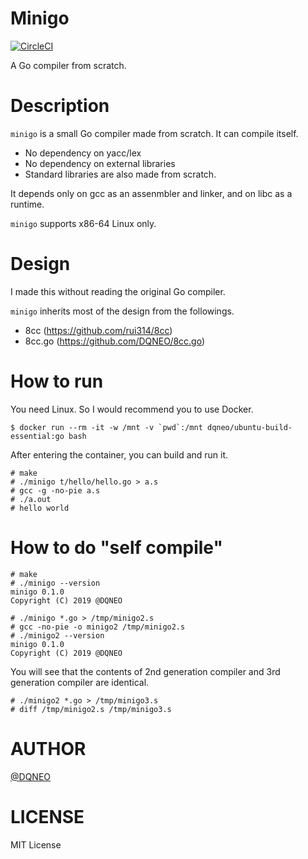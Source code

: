 # Minigo

[![CircleCI](https://circleci.com/gh/DQNEO/minigo.svg?style=svg)](https://circleci.com/gh/DQNEO/minigo)

A Go compiler from scratch.

# Description
`minigo` is a small Go compiler made from scratch.
It can compile itself.

* No dependency on yacc/lex
* No dependency on external libraries
* Standard libraries are also made from scratch.

It depends only on gcc as an assenmbler and linker, and on libc as a runtime.


`minigo` supports x86-64 Linux only.
 
# Design

I made this without reading the original Go compiler.

`minigo` inherits most of the design from the followings.

* 8cc (https://github.com/rui314/8cc)
* 8cc.go (https://github.com/DQNEO/8cc.go)

# How to run

You need Linux.
So I would recommend you to use Docker.

```
$ docker run --rm -it -w /mnt -v `pwd`:/mnt dqneo/ubuntu-build-essential:go bash
```

After entering the container, you can build and run it.

```
# make
# ./minigo t/hello/hello.go > a.s
# gcc -g -no-pie a.s
# ./a.out
# hello world
```

# How to do "self compile"

```
# make
# ./minigo --version
minigo 0.1.0
Copyright (C) 2019 @DQNEO

# ./minigo *.go > /tmp/minigo2.s
# gcc -no-pie -o minigo2 /tmp/minigo2.s
# ./minigo2 --version
minigo 0.1.0
Copyright (C) 2019 @DQNEO

```

You will see that the contents of 2nd generation compiler and 3rd generation compiler are identical.

```
# ./minigo2 *.go > /tmp/minigo3.s
# diff /tmp/minigo2.s /tmp/minigo3.s
```

# AUTHOR
[@DQNEO](https://twitter.com/DQNEO)

# LICENSE

MIT License
